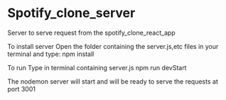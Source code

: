 # Spotify_clone_server
Server to serve request from the spotify_clone_react_app

To install server
Open the folder containing the server.js,etc files in your terminal and type:
npm install

To run
Type in terminal containing server.js
npm run devStart

The nodemon server will start and will be ready to serve the requests at port 3001
